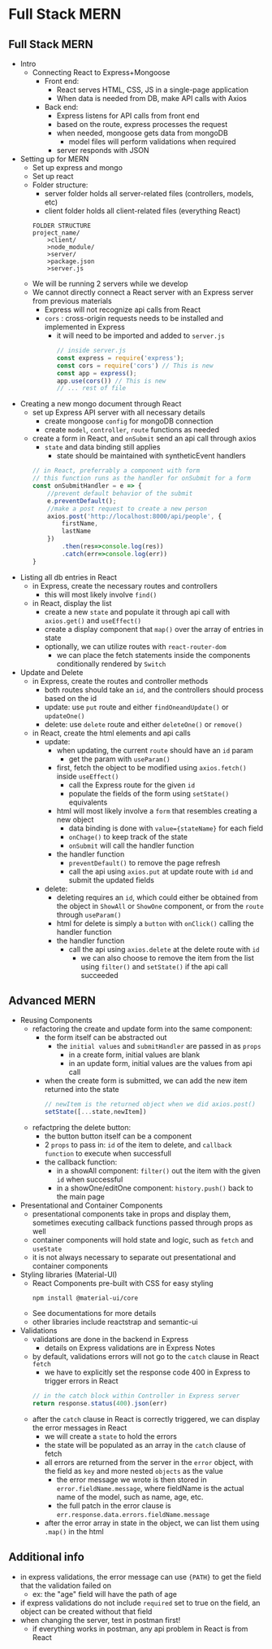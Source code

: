 # Full Stack MERN
## Full Stack MERN
- Intro
  - Connecting React to Express+Mongoose
    - Front end:
      - React serves HTML, CSS, JS in a single-page application
      - When data is needed from DB, make API calls with Axios
    - Back end:
      - Express listens for API calls from front end
      - based on the route, express processes the request
      - when needed, mongoose gets data from mongoDB
        - model files will perform validations when required
      - server responds with JSON
- Setting up for MERN
  - Set up express and mongo
  - Set up react
  - Folder structure:
    - server folder holds all server-related files (controllers, models, etc)
    - client folder holds all client-related files (everything React)
    ```
    FOLDER STRUCTURE
    project_name/
        >client/
        >node_module/
        >server/
        >package.json
        >server.js
    ```
  - We will be running 2 servers while we develop
  - We cannot directly connect a React server with an Express server from previous materials
    - Express will not recognize api calls from React
    - `cors` : cross-origin requests needs to be installed and implemented in Express
      - it will need to be imported and added to `server.js`
        ``` js
        // inside server.js
        const express = require('express');
        const cors = require('cors') // This is new
        const app = express();
        app.use(cors()) // This is new
        // ... rest of file
        ```
- Creating a new mongo document through React
  - set up Express API server with all necessary details
    - create mongoose `config` for mongoDB connection
    - create `model`, `controller`, `route` functions as needed
  - create a form in React, and `onSubmit` send an api call through axios
    - `state` and data binding still applies
      - state should be maintained with syntheticEvent handlers
    ``` js
    // in React, preferrably a component with form
    // this function runs as the handler for onSubmit for a form
    const onSubmitHandler = e => {
        //prevent default behavior of the submit
        e.preventDefault();
        //make a post request to create a new person
        axios.post('http://localhost:8000/api/people', {
            firstName,
            lastName
        })
            .then(res=>console.log(res))
            .catch(err=>console.log(err))
    }
    ```
- Listing all db entries in React
  - in Express, create the necessary routes and controllers
    - this will most likely involve `find()`
  - in React, display the list
    - create a new `state` and populate it through api call with `axios.get()` and `useEffect()`
    - create a display component that `map()` over the array of entries in state
    - optionally, we can utilize routes with `react-router-dom`
      - we can place the fetch statements inside the components conditionally rendered by `Switch`
- Update and Delete
  - in Express, create the routes and controller methods
    - both routes should take an `id`, and the controllers should process based on the id
    - update: use `put` route and either `findOneandUpdate()` or `updateOne()`
    - delete: use `delete` route and either `deleteOne()` or `remove()`
  - in React, create the html elements and api calls
    - update:
      - when updating, the current `route` should have an `id` param
        - get the param with `useParam()`
      - first, fetch the object to be modified using `axios.fetch()` inside `useEffect()`
        - call the Express route for the given `id`
        - populate the fields of the form using `setState()` equivalents
      - html will most likely involve a `form` that resembles creating a new object
        - data binding is done with `value={stateName}` for each field
        - `onChage()` to keep track of the state
        - `onSubmit` will call the handler function
      - the handler function
        -  `preventDefault()` to remove the page refresh
        -  call the api using `axios.put` at update route with `id` and submit the updated fields
    - delete:
      - deleting requires an `id`, which could either be obtained from the object in `ShowAll` or `ShowOne` component, or from the `route` through `useParam()`
      - html for delete is simply a `button` with `onClick()` calling the handler function
      - the handler function
        - call the api using `axios.delete` at the delete route with `id`
          - we can also choose to remove the item from the list using `filter()` and `setState()` if the api call succeeded



## Advanced MERN
- Reusing Components
  - refactoring the create and update form into the same component:
    - the form itself can be abstracted out
      - the `initial values` and `submitHandler` are passed in as `props`
        - in a create form, initial values are blank
        - in an update form, initial values are the values from api call
    - when the create form is submitted, we can add the new item returned into the state
      ``` js
      // newItem is the returned object when we did axios.post()
      setState([...state,newItem])
      ```
  - refactpring the delete button:
    - the button button itself can be a component
    - 2 `props` to pass in: `id` of the item to delete, and `callback function` to execute when successfull
    - the callback function:
      - in a showAll component: `filter()` out the item with the given `id` when successful
      - in a showOne/editOne component: `history.push()` back to the main page
- Presentational and Container Components
  - presentational components take in props and display them, sometimes executing callback functions passed through props as well
  - container components will hold state and logic, such as `fetch` and `useState`
  - it is not always necessary to separate out presentational and container components
- Styling libraries (Material-UI)
  - React Components pre-built with CSS for easy styling
    ```
    npm install @material-ui/core
    ```
  - See documentations for more details
  - other libraries include reactstrap and semantic-ui
- Validations
  - validations are done in the backend in Express
    - details on Express validations are in Express Notes
  - by default, validations errors will not go to the `catch` clause in React `fetch`
    - we have to explicitly set the response code 400 in Express to trigger errors in React
    ``` js
    // in the catch block within Controller in Express server
    return response.status(400).json(err)
    ```
  - after the `catch` clause in React is correctly triggered, we can display the error messages in React
    - we will create a `state` to hold the errors
    - the state will be populated as an array in the `catch` clause of fetch
    - all errors are returned from the server in the `error` object, with the field as `key` and more nested `objects` as the value
      - the error message we wrote is then stored in `error.fieldName.message`, where fieldName is the actual name of the model, such as name, age, etc.
      - the full patch in the error clause is `err.response.data.errors.fieldName.message`
    - after the error array in state in the object, we can list them using `.map()` in the html


## Additional info
- in express validations, the error message can use `{PATH}` to get the field that the validation failed on
  - ex: the "age" field will have the path of age
- if express validations do not include `required` set to true on the field, an object can be created without that field
- when changing the server, test in postman first!
  - if everything works in postman, any api problem in React is from React